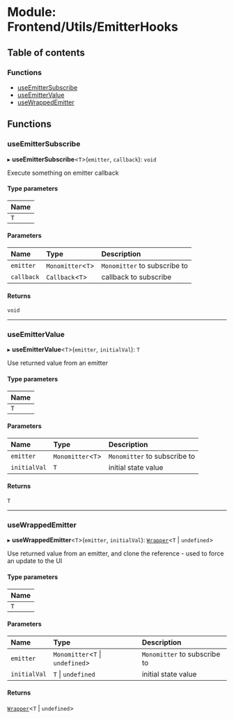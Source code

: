 # Module: Frontend/Utils/EmitterHooks

## Table of contents

### Functions

- [useEmitterSubscribe](Frontend_Utils_EmitterHooks.md#useemittersubscribe)
- [useEmitterValue](Frontend_Utils_EmitterHooks.md#useemittervalue)
- [useWrappedEmitter](Frontend_Utils_EmitterHooks.md#usewrappedemitter)

## Functions

### useEmitterSubscribe

▸ **useEmitterSubscribe**<`T`\>(`emitter`, `callback`): `void`

Execute something on emitter callback

#### Type parameters

| Name |
| :--- |
| `T`  |

#### Parameters

| Name       | Type               | Description                  |
| :--------- | :----------------- | :--------------------------- |
| `emitter`  | `Monomitter`<`T`\> | `Monomitter` to subscribe to |
| `callback` | `Callback`<`T`\>   | callback to subscribe        |

#### Returns

`void`

---

### useEmitterValue

▸ **useEmitterValue**<`T`\>(`emitter`, `initialVal`): `T`

Use returned value from an emitter

#### Type parameters

| Name |
| :--- |
| `T`  |

#### Parameters

| Name         | Type               | Description                  |
| :----------- | :----------------- | :--------------------------- |
| `emitter`    | `Monomitter`<`T`\> | `Monomitter` to subscribe to |
| `initialVal` | `T`                | initial state value          |

#### Returns

`T`

---

### useWrappedEmitter

▸ **useWrappedEmitter**<`T`\>(`emitter`, `initialVal`): [`Wrapper`](../classes/Backend_Utils_Wrapper.Wrapper.md)<`T` \| `undefined`\>

Use returned value from an emitter, and clone the reference - used to force an update to the UI

#### Type parameters

| Name |
| :--- |
| `T`  |

#### Parameters

| Name         | Type                              | Description                  |
| :----------- | :-------------------------------- | :--------------------------- |
| `emitter`    | `Monomitter`<`T` \| `undefined`\> | `Monomitter` to subscribe to |
| `initialVal` | `T` \| `undefined`                | initial state value          |

#### Returns

[`Wrapper`](../classes/Backend_Utils_Wrapper.Wrapper.md)<`T` \| `undefined`\>
